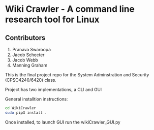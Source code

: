 # Wiki Crawler - A command line research tool for Linux

## Contributors

1. Pranava Swaroopa
2. Jacob Schecter
3. Jacob Webb
4. Manning Graham

This is the final project repo for the System Adminstration and Security (CPSC4240/6420) class.

Project has two implementations, a CLI and GUI

General installtion instructions:

```bash
cd WikiCrawler
sudo pip3 install .
```

Once installed, to launch GUI run the wikiCrawler_GUI.py
